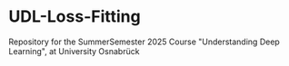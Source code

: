 # UDL-Loss-Fitting
Repository for the SummerSemester 2025 Course "Understanding Deep Learning", at University Osnabrück
